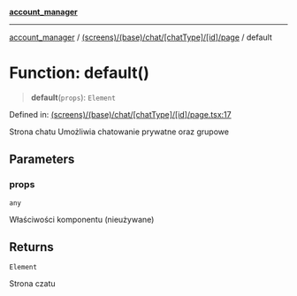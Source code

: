 [**account_manager**](../../../../../../../README.md)

***

[account_manager](../../../../../../../modules.md) / [(screens)/(base)/chat/\[chatType\]/\[id\]/page](../README.md) / default

# Function: default()

> **default**(`props`): `Element`

Defined in: [(screens)/(base)/chat/\[chatType\]/\[id\]/page.tsx:17](https://github.com/DawLip/programowanie-zespolowe/blob/7db6c4f7e8feac59e458adcc08c8cc70f3a35b0d/website/app/(screens)/(base)/chat/[chatType]/[id]/page.tsx#L17)

Strona chatu
Umożliwia chatowanie prywatne oraz grupowe

## Parameters

### props

`any`

Właściwości komponentu (nieużywane)

## Returns

`Element`

Strona czatu
